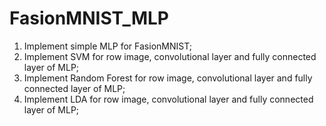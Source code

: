 # FasionMNIST_MLP

1. Implement simple MLP for FasionMNIST;
2. Implement SVM for row image, convolutional layer and fully connected layer of MLP;
3. Implement Random Forest for row image, convolutional layer and fully connected layer of MLP;
4. Implement LDA for row image, convolutional layer and fully connected layer of MLP;
